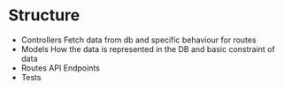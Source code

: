 # Structure
- Controllers
  Fetch data from db and specific behaviour for routes
- Models
  How the data is represented in the DB and basic constraint of data
- Routes
  API Endpoints
- Tests